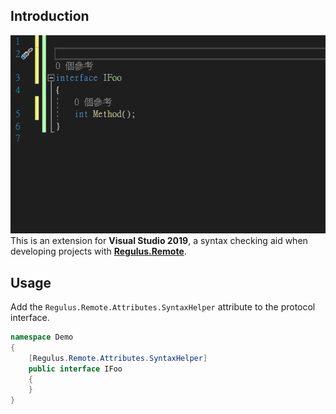 ## Introduction  
![demo](Docs/2021_03_12_14_11_00_270.gif)  
This is an extension for **Visual Studio 2019**, a syntax checking aid when developing projects with **[Regulus.Remote](https://github.com/jiowchern/Regulus)**.  

## Usage
Add the ```Regulus.Remote.Attributes.SyntaxHelper``` attribute to the protocol interface.
```csharp
namespace Demo
{
    [Regulus.Remote.Attributes.SyntaxHelper]
    public interface IFoo
    {
    }
}
```

